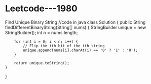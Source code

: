 # Leetcode---1980
Find Unique Binary String
//code in java
class Solution {
    public String findDifferentBinaryString(String[] nums) {
        StringBuilder unique = new StringBuilder();
        int n = nums.length;
        
        for (int i = 0; i < n; i++) {
            // Flip the ith bit of the ith string
            unique.append(nums[i].charAt(i) == '0' ? '1' : '0');
        }
        
        return unique.toString();
    }
}
